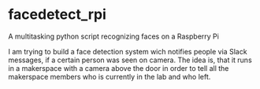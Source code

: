 # facedetect_rpi
A multitasking python script recognizing faces on a Raspberry Pi

I am trying to build a face detection system wich notifies people via Slack messages, if a certain person was seen on camera. 
The idea is, that it runs in a makerspace with a camera above the door in order to tell all the makerspace members who is currently in the lab and who left.
